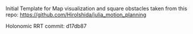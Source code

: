 Initial Template for Map visualization and square obstacles taken from this repo:
https://github.com/HiroIshida/julia_motion_planning


Holonomic RRT commit: d17db87


